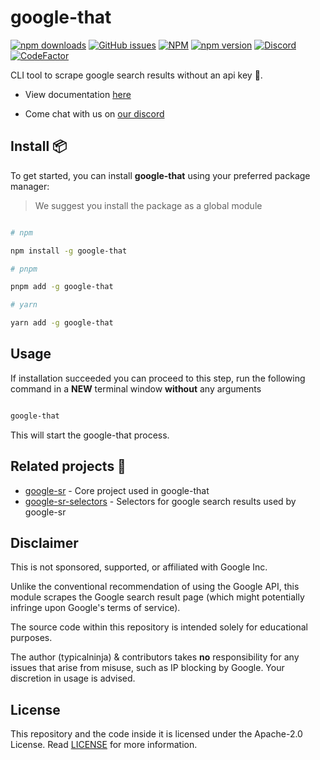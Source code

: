 # google-that

[![npm downloads](https://img.shields.io/npm/dw/google-that)](https://www.npmjs.com/package/google-that)
[![GitHub issues](https://img.shields.io/github/issues/typicalninja/google-sr)](https://github.com/typicalninja/google-sr/issues)
[![NPM](https://img.shields.io/npm/l/google-that)](https://www.npmjs.com/package/google-that)
[![npm version](https://img.shields.io/npm/v/google-that)](https://www.npmjs.com/package/google-that)
[![Discord](https://img.shields.io/discord/807868280387665970)](https://discord.gg/ynwckXS9T2)
[![CodeFactor](https://www.codefactor.io/repository/github/typicalninja/google-sr/badge)](https://www.codefactor.io/repository/github/typicalninja/google-sr)

CLI tool to scrape google search results without an api key 🚀.

* View documentation [here](https://g-sr.vercel.app/google/selectors)

* Come chat with us on [our discord](https://discord.gg/ynwckXS9T2)

## Install 📦

To get started, you can install **google-that** using your preferred package manager:

> We suggest you install the package as a global module

```bash

# npm

npm install -g google-that

# pnpm 

pnpm add -g google-that

# yarn

yarn add -g google-that

```

## Usage

If installation succeeded you can proceed to this step, run the following command in a **NEW** terminal window **without** any arguments

```bash

google-that

```

This will start the google-that process.


## Related projects 🥂

* [google-sr](https://g-sr.vercel.app/google/sr) - Core project used in google-that
* [google-sr-selectors](https://g-sr.vercel.app/google/selectors) - Selectors for google search results used by google-sr

## Disclaimer

This is not sponsored, supported, or affiliated with Google Inc.

Unlike the conventional recommendation of using the Google API, this module scrapes the Google search result page (which might potentially infringe upon Google's terms of service).

The source code within this repository is intended solely for educational purposes.

The author (typicalninja) & contributors takes **no** responsibility for any issues that arise from misuse, such as IP blocking by Google. Your discretion in usage is advised.

## License

This repository and the code inside it is licensed under the Apache-2.0 License. Read [LICENSE](./LICENSE) for more information.